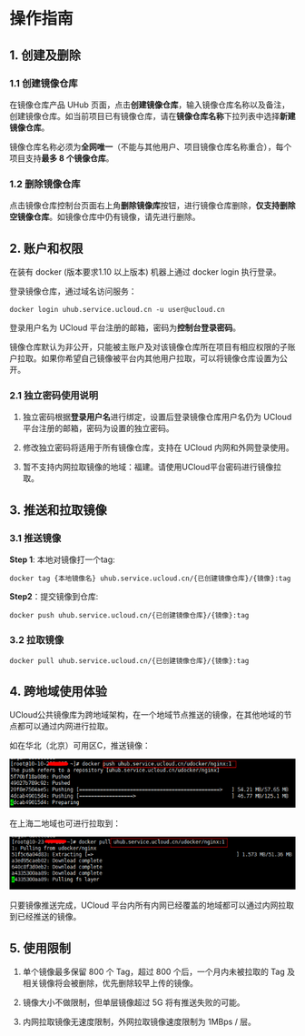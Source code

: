 # 操作指南

## 1. 创建及删除

### 1.1 创建镜像仓库

在镜像仓库产品 UHub 页面，点击**创建镜像仓库**，输入镜像仓库名称以及备注，创建镜像仓库。如当前项目已有镜像仓库，请在**镜像仓库名称**下拉列表中选择**新建镜像仓库**。

镜像仓库名称必须为**全网唯一**（不能与其他用户、项目镜像仓库名称重合），每个项目支持**最多 8 个镜像仓库**。

### 1.2 删除镜像仓库

点击镜像仓库控制台页面右上角**删除镜像库**按钮，进行镜像仓库删除，**仅支持删除空镜像仓库**。如镜像仓库中仍有镜像，请先进行删除。

## 2. 账户和权限

在装有 docker (版本要求1.10 以上版本) 机器上通过 docker login 执行登录。

登录镜像仓库，通过域名访问服务：

```
docker login uhub.service.ucloud.cn -u user@ucloud.cn
```

登录用户名为 UCloud 平台注册的邮箱，密码为**控制台登录密码**。

镜像仓库默认为非公开，只能被主账户及对该镜像仓库所在项目有相应权限的子账户拉取。如果你希望自己镜像被平台内其他用户拉取，可以将镜像仓库设置为公开。

### 2.1 独立密码使用说明

1. 独立密码根据**登录用户名**进行绑定，设置后登录镜像仓库用户名仍为 UCloud 平台注册的邮箱，密码为设置的独立密码。

2. 修改独立密码将适用于所有镜像仓库，支持在 UCloud 内网和外网登录使用。

3. 暂不支持内网拉取镜像的地域：福建。请使用UCloud平台密码进行镜像拉取。

## 3. 推送和拉取镜像

### 3.1 推送镜像

**Step 1**: 本地对镜像打一个tag:

```
docker tag {本地镜像名} uhub.service.ucloud.cn/{已创建镜像仓库}/{镜像}:tag
```

**Step2**：提交镜像到仓库:

```
docker push uhub.service.ucloud.cn/{已创建镜像仓库}/{镜像}:tag
```

### 3.2 拉取镜像

```
docker pull uhub.service.ucloud.cn/{已创建镜像仓库}/{镜像}:tag
```

## 4. 跨地域使用体验

UCloud公共镜像库为跨地域架构，在一个地域节点推送的镜像，在其他地域的节点都可以通过内网进行拉取。

如在华北（北京）可用区C，推送镜像：

![image](/images/uhub_region_01.png)

在上海二地域也可进行拉取到：

![image](/images/uhub_region_02.png)

只要镜像推送完成，UCloud 平台内所有内网已经覆盖的地域都可以通过内网拉取到已经推送的镜像。

## 5. 使用限制

1. 单个镜像最多保留 800 个 Tag，超过 800 个后，一个月内未被拉取的 Tag 及相关镜像将会被删除，优先删除较早上传的镜像。

2. 镜像大小不做限制，但单层镜像超过 5G 将有推送失败的可能。

3. 内网拉取镜像无速度限制，外网拉取镜像速度限制为 1MBps / 层。
